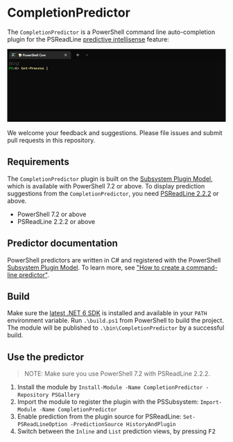 # CompletionPredictor

The `CompletionPredictor` is a PowerShell command line auto-completion plugin for the PSReadLine
[predictive intellisense](https://devblogs.microsoft.com/powershell/announcing-psreadline-2-1-with-predictive-intellisense/) feature:

![CompletionPredictor](./tools/images/CompletionPredictor.gif)

We welcome your feedback and suggestions. Please file issues and submit pull requests in this repository.

## Requirements

The `CompletionPredictor` plugin is built on the [Subsystem Plugin Model][subsystem-plugin-model],
which is available with PowerShell 7.2 or above.
To display prediction suggestions from the `CompletionPredictor`,
you need [PSReadLine 2.2.2](https://www.powershellgallery.com/packages/PSReadLine/2.2.2) or above.

- PowerShell 7.2 or above
- PSReadLine 2.2.2 or above

## Predictor documentation

PowerShell predictors are written in C# and registered with the PowerShell [Subsystem Plugin Model][subsystem-plugin-model].
To learn more, see ["How to create a command-line predictor"]( https://docs.microsoft.com/powershell/scripting/dev-cross-plat/create-cmdline-predictor).

## Build

Make sure the [latest .NET 6 SDK](https://dotnet.microsoft.com/download/dotnet/6.0) is installed and
available in your `PATH` environment variable.
Run `.\build.ps1` from PowerShell to build the project.
The module will be published to `.\bin\CompletionPredictor` by a successful build.

## Use the predictor

> NOTE: Make sure you use PowerShell 7.2 with PSReadLine 2.2.2.

1. Install the module by `Install-Module -Name CompletionPredictor -Repository PSGallery`
1. Import the module to register the plugin with the PSSubsystem: `Import-Module -Name CompletionPredictor`
1. Enable prediction from the plugin source for PSReadLine: `Set-PSReadLineOption -PredictionSource HistoryAndPlugin`
1. Switch between the `Inline` and `List` prediction views, by pressing <kbd>F2</kbd>

[subsystem-plugin-model]: https://docs.microsoft.com/powershell/scripting/learn/experimental-features#pssubsystempluginmodel
